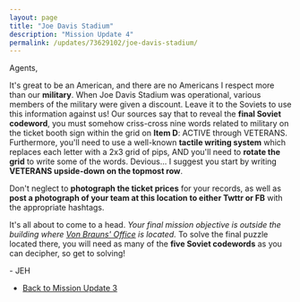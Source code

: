 ```yaml
---
layout: page
title: "Joe Davis Stadium"
description: "Mission Update 4"
permalink: /updates/73629102/joe-davis-stadium/
---
```


Agents,

It's great to be an American, and there are no Americans I respect
more than our **military**. When Joe Davis Stadium was operational, various
members of the military were given a discount.
Leave it to the Soviets to use this information against us!
Our sources say that to reveal the **final Soviet codeword**, you must
somehow criss-cross nine words related to military on the ticket booth sign
within the grid on **Item D**: ACTIVE through VETERANS.
Furthermore, you'll need to use a
well-known **tactile writing system** which replaces each letter
with a 2x3 grid of pips, AND you'll need to **rotate the grid** to write
some of the words. Devious... I suggest you start by writing
**VETERANS upside-down on the topmost row**.

Don't neglect to **photograph the ticket prices** for your records,
as well as **post a photograph of your team at this location to either
Twttr or FB** with the appropriate hashtags.

It's all about to come to a head. *Your final mission objective is
outside the building where
[Von Brauns' Office](http://escapepodgame.com) is located.* To solve the
final puzzle located there, you will need as many of the **five Soviet
codewords** as you can decipher, so get to solving!

\- JEH

* [Back to Mission Update 3](/updates/11291005/brahan-spring/)
